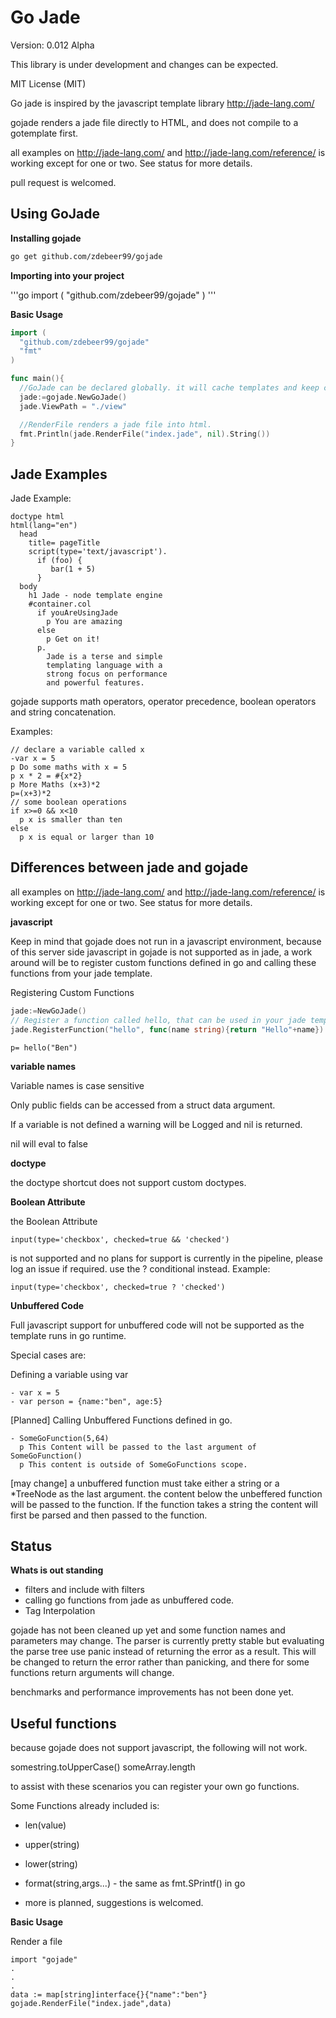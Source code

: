 # Go Jade

Version: 0.012 Alpha

This library is under development and changes can be expected.

MIT License (MIT)

Go jade is inspired by the javascript template library http://jade-lang.com/

gojade renders a jade file directly to HTML, and does not compile to a gotemplate first. 

all examples on http://jade-lang.com/ and http://jade-lang.com/reference/ is working except for one or two. See status for more details.

pull request is welcomed.

## Using GoJade

**Installing gojade**

```bash
go get github.com/zdebeer99/gojade 
```

**Importing into your project**

'''go
import (
  "github.com/zdebeer99/gojade"
)
'''

**Basic Usage**

```go
import (
  "github.com/zdebeer99/gojade"
  "fmt"
)

func main(){
  //GoJade can be declared globally. it will cache templates and keep config information for parsing.
  jade:=gojade.NewGoJade()
  jade.ViewPath = "./view"

  //RenderFile renders a jade file into html.
  fmt.Println(jade.RenderFile("index.jade", nil).String())
}

```

## Jade Examples

Jade Example:

```jade
doctype html
html(lang="en")
  head
    title= pageTitle
    script(type='text/javascript').
      if (foo) {
         bar(1 + 5)
      }
  body
    h1 Jade - node template engine
    #container.col
      if youAreUsingJade
        p You are amazing
      else
        p Get on it!
      p.
        Jade is a terse and simple
        templating language with a
        strong focus on performance
        and powerful features.
```

gojade supports math operators, operator precedence, boolean operators and string concatenation.

Examples:

```jade
// declare a variable called x
-var x = 5
p Do some maths with x = 5
p x * 2 = #{x*2}
p More Maths (x+3)*2
p=(x+3)*2
// some boolean operations
if x>=0 && x<10
  p x is smaller than ten
else 
  p x is equal or larger than 10
```


## Differences between jade and gojade

all examples on http://jade-lang.com/ and http://jade-lang.com/reference/ is working except for one or two. See status for more details.

**javascript**

Keep in mind that gojade does not run in a javascript environment, because of this server side javascript in gojade is not supported as in jade, a work around will be to register custom functions defined in go and calling these functions from your jade template.

Registering Custom Functions
```go
jade:=NewGoJade()
// Register a function called hello, that can be used in your jade template
jade.RegisterFunction("hello", func(name string){return "Hello"+name})
```

```jade
p= hello("Ben")
```

**variable names**

Variable names is case sensitive

Only public fields can be accessed from a struct data argument.

If a variable is not defined a warning will be Logged and nil is returned.

nil will eval to false


**doctype**

the doctype shortcut does not support custom doctypes.

**Boolean Attribute**

the Boolean Attribute
```jade
input(type='checkbox', checked=true && 'checked')
```

is not supported and no plans for support is currently in the pipeline, please log an issue if required.
use the ? conditional instead. Example:
```jade
input(type='checkbox', checked=true ? 'checked')
```


**Unbuffered Code**

Full javascript support for unbuffered code will not be supported as the template runs in go runtime.

Special cases are:

Defining a variable using var

```jade
- var x = 5
- var person = {name:"ben", age:5}
```

[Planned] Calling Unbuffered Functions defined in go.

```jade
- SomeGoFunction(5,64)
  p This Content will be passed to the last argument of SomeGoFunction()
  p This content is outside of SomeGoFunctions scope.
```

[may change] a unbuffered function must take either a string or a *TreeNode as the last argument. the content below the unbeffered function will be passed to the function. If the function takes a string the content will first be parsed and then passed to the function.

## Status

**Whats is out standing**

- filters and include with filters
- calling go functions from jade as unbuffered code.
- Tag Interpolation

gojade has not been cleaned up yet and some function names and parameters may change. The parser is currently pretty stable but evaluating the parse tree use panic instead of returning the error as a result. This will be changed to return the error rather than panicking, and there for some functions return arguments will change.

benchmarks and performance improvements has not been done yet.


## Useful functions

because gojade does not support javascript, the following will not work.

somestring.toUpperCase()
someArray.length

to assist with these scenarios you can register your own go functions.

Some Functions already included is:

* len(value)

* upper(string)

* lower(string)

* format(string,args...) - the same as fmt.SPrintf() in go

* more is planned, suggestions is welcomed.


**Basic Usage**

Render a file

```golang
import "gojade"
.
.
.
data := map[string]interface{}{"name":"ben"}
gojade.RenderFile("index.jade",data)
```
